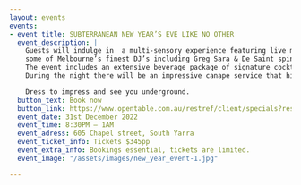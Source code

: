 ```yaml
---
layout: events
events:
- event_title: SUBTERRANEAN NEW YEAR’S EVE LIKE NO OTHER
  event_description: |
    Guests will indulge in  a multi-sensory experience featuring live music and performers,
    some of Melbourne’s finest DJ’s including Greg Sara & De Saint spinning throughout the night, a dazzling Champagne tower and much, much more.
    The event includes an extensive beverage package of signature cocktails, wines, beer, premium spirits and sparkling wine.
    During the night there will be an impressive canape service that highlights Yūgen’s favourite dishes, memorable & rich flavours.

    Dress to impress and see you underground.
  button_text: Book now
  button_link: https://www.opentable.com.au/restref/client/specials?restref=170390&ref=10813&lang=en-AU&corrid=ae28777c-220d-4fe2-b9b4-ede29f35a9fb
  event_date: 31st December 2022
  event_time: 8:30PM – 1AM
  event_adress: 605 Chapel street, South Yarra
  event_ticket_info: Tickets $345pp
  event_extra_info: Bookings essential, tickets are limited.
  event_image: "/assets/images/new_year_event-1.jpg"

---
```

